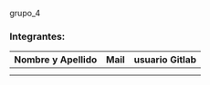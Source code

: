 grupo_4 

### Integrantes:

| Nombre y Apellido              |      Mail                      |     usuario Gitlab   |
| -----------------------------  | ------------------------------ | -------------------  |
|                                |                                |                      |
|                                |                                |                      |

